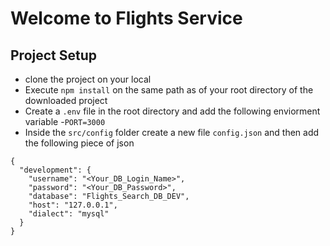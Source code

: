 # Welcome to Flights Service

## Project Setup
- clone the project on your local
- Execute `npm install` on the same path as of your root directory of the downloaded project
- Create a `.env` file in the root directory and add the following enviorment variable
    -`PORT=3000`
- Inside the `src/config` folder create a new file `config.json` and then add the following piece of json    

``````````````````````
{
  "development": {
    "username": "<Your_DB_Login_Name>",
    "password": "<Your_DB_Password>",
    "database": "Flights_Search_DB_DEV",
    "host": "127.0.0.1",
    "dialect": "mysql"
  }
}  

````````````````````````